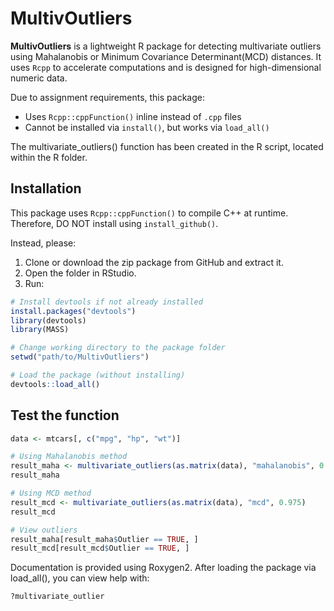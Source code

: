 # MultivOutliers

**MultivOutliers** is a lightweight R package for detecting multivariate outliers using Mahalanobis or Minimum Covariance Determinant(MCD) distances. It uses `Rcpp` to accelerate computations and is designed for high-dimensional numeric data.

Due to assignment requirements, this package:
- Uses `Rcpp::cppFunction()` inline instead of `.cpp` files
- Cannot be installed via `install()`, but works via `load_all()`

The multivariate_outliers() function has been created in the R script, located within the R folder.

## Installation

This package uses `Rcpp::cppFunction()` to compile C++ at runtime. Therefore, DO NOT install using `install_github()`.

Instead, please:
1. Clone or download the zip package from GitHub and extract it.
2. Open the folder in RStudio.
3. Run:

```r
# Install devtools if not already installed
install.packages("devtools")
library(devtools)
library(MASS)

# Change working directory to the package folder
setwd("path/to/MultivOutliers")

# Load the package (without installing)
devtools::load_all()
```
## Test the function
```r
data <- mtcars[, c("mpg", "hp", "wt")]

# Using Mahalanobis method
result_maha <- multivariate_outliers(as.matrix(data), "mahalanobis", 0.975)
result_maha

# Using MCD method
result_mcd <- multivariate_outliers(as.matrix(data), "mcd", 0.975)
result_mcd

# View outliers
result_maha[result_maha$Outlier == TRUE, ]
result_mcd[result_mcd$Outlier == TRUE, ]
```
Documentation is provided using Roxygen2. After loading the package via load_all(), you can view help with:

```r
?multivariate_outlier




